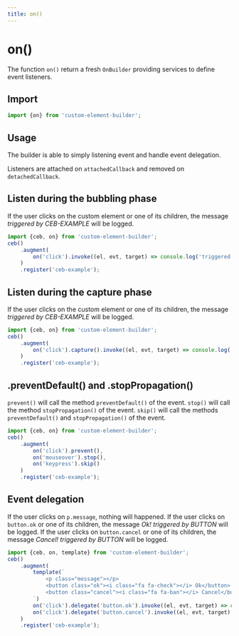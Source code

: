 ```yaml
---
title: on()
---
```

# on()

The function `on()` return a fresh `OnBuilder` providing services to define event listeners.

## Import

```javascript
import {on} from 'custom-element-builder';
```

## Usage

The builder is able to simply listening event and handle event delegation.

Listeners are attached on `attachedCallback` and removed on `detachedCallback`.

## Listen during the bubbling phase

If the user clicks on the custom element or one of its children, the message _triggered by CEB-EXAMPLE_ will be logged.

```javascript
import {ceb, on} from 'custom-element-builder';
ceb()
    .augment(
        on('click').invoke((el, evt, target) => console.log('triggered by %s', target.tagName))
    )
    .register('ceb-example');
```

## Listen during the capture phase

If the user clicks on the custom element or one of its children, the message _triggered by CEB-EXAMPLE_ will be logged.

```javascript
import {ceb, on} from 'custom-element-builder';
ceb()
    .augment(
        on('click').capture().invoke((el, evt, target) => console.log('triggered by %s', target.tagName))
    )
    .register('ceb-example');
```

## .preventDefault() and .stopPropagation()

`prevent()` will call the method `preventDefault()` of the event.
`stop()` will call the method `stopPropagation()` of the event.
`skip()` will call the methods `preventDefault()` and `stopPropagation()` of the event.

```javascript
import {ceb, on} from 'custom-element-builder';
ceb()
    .augment(
        on('click').prevent(),
        on('mouseover').stop(),
        on('keypress').skip()
    )
    .register('ceb-example');
```


## Event delegation

If the user clicks on `p.message`, nothing will happened.
If the user clicks on `button.ok` or one of its children, the message _Ok! triggered by BUTTON_ will be logged.
If the user clicks on `button.cancel` or one of its children, the message _Cancel! triggered by BUTTON_ will be logged.

```javascript
import {ceb, on, template} from 'custom-element-builder';
ceb()
    .augment(
        template(`
            <p class="message"></p>
            <button class="ok"><i class="fa fa-check"></i> Ok</button>
            <button class="cancel"><i class="fa fa-ban"></i> Cancel</button>
        `)
        on('click').delegate('button.ok').invoke((el, evt, target) => console.log('Ok! triggered by %s', target.tagName)),
        on('click').delegate('button.cancel').invoke((el, evt, target) => console.log('Cancelled! triggered by %s', target.tagName))
    )
    .register('ceb-example');
```

